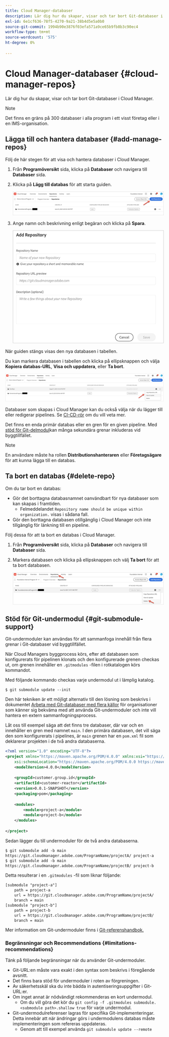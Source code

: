 ```yaml
---
title: Cloud Manager-databaser
description: Lär dig hur du skapar, visar och tar bort Git-databaser i Cloud Manager.
exl-id: 6e1cf636-78f5-4270-9a21-38b4d5e5a0b0
source-git-commit: 1994b90e3876f03efa571a9ce65b9fb8b3c90ec4
workflow-type: tm+mt
source-wordcount: '575'
ht-degree: 0%

---
```



# Cloud Manager-databaser {#cloud-manager-repos}

Lär dig hur du skapar, visar och tar bort Git-databaser i Cloud Manager.

>[!NOTE]
>
>Det finns en gräns på 300 databaser i alla program i ett visst företag eller i en IMS-organisation.

## Lägga till och hantera databaser {#add-manage-repos}

Följ de här stegen för att visa och hantera databaser i Cloud Manager.

1. Från **Programöversikt** sida, klicka på **Databaser** och navigera till **Databaser** sida.

1. Klicka på **Lägg till databas** för att starta guiden.

   ![Knappen Lägg till databas](/help/implementing/cloud-manager/assets/repos/create-repo2.png)

1. Ange namn och beskrivning enligt begäran och klicka på **Spara**.

   ![Dialogrutan Lägg till databas](/help/implementing/cloud-manager/assets/repos/repo-1.png)

När guiden stängs visas den nya databasen i tabellen.

Du kan markera databasen i tabellen och klicka på ellipsknappen och välja **Kopiera databas-URL**, **Visa och uppdatera**, eller **Ta bort**.

![Databasalternativ](/help/implementing/cloud-manager/assets/repos/create-repo3.png)

Databaser som skapas i Cloud Manager kan du också välja när du lägger till eller redigerar pipelines. Se [CI-CD-rör](/help/implementing/cloud-manager/configuring-pipelines/introduction-ci-cd-pipelines.md) om du vill veta mer.

Det finns en enda primär databas eller en gren för en given pipeline. Med [stöd för Git-delmodul](#git-submodule-support)kan många sekundära grenar inkluderas vid byggtillfället.

>[!NOTE]
>
>En användare måste ha rollen **Distributionshanteraren** eller **Företagsägare** för att kunna lägga till en databas.

## Ta bort en databas {#delete-repo}

Om du tar bort en databas:

* Gör det borttagna databasnamnet oanvändbart för nya databaser som kan skapas i framtiden.
   * Felmeddelandet `Repository name should be unique within organization.` visas i sådana fall.
* Gör den borttagna databasen otillgänglig i Cloud Manager och inte tillgänglig för länkning till en pipeline.

Följ dessa för att ta bort en databas i Cloud Manager.

1. Från **Programöversikt** sida, klicka på **Databaser** och navigera till **Databaser** sida.

1. Markera databasen och klicka på ellipsknappen och välj **Ta bort** för att ta bort databasen.

   ![Ta bort databas](/help/implementing/cloud-manager/assets/repos/delete-repo.png)

## Stöd för Git-undermodul {#git-submodule-support}

Git-undermoduler kan användas för att sammanfoga innehåll från flera grenar i Git-databaser vid byggtillfället.

När Cloud Managers byggprocess körs, efter att databasen som konfigurerats för pipelinen klonats och den konfigurerade grenen checkas ut, om grenen innehåller en `.gitmodules` -filen i rotkatalogen körs kommandot.

Med följande kommando checkas varje undermodul ut i lämplig katalog.

```
$ git submodule update --init
```

Den här tekniken är ett möjligt alternativ till den lösning som beskrivs i dokumentet [Arbeta med Git-databaser med flera källor](/help/implementing/cloud-manager/managing-code/working-with-multiple-source-git-repositories.md) för organisationer som känner sig bekväma med att använda Git-undermoduler och inte vill hantera en extern sammanfogningsprocess.

Låt oss till exempel säga att det finns tre databaser, där var och en innehåller en gren med namnet `main`. I den primära databasen, det vill säga den som konfigurerats i pipelines, är `main` grenen har en `pom.xml` fil som deklarerar projekten i de två andra databaserna.

```xml
<?xml version="1.0" encoding="UTF-8"?>
<project xmlns="https://maven.apache.org/POM/4.0.0" xmlns:xsi="https://www.w3.org/2001/XMLSchema-instance"
    xsi:schemaLocation="https://maven.apache.org/POM/4.0.0 https://maven.apache.org/maven-v4_0_0.xsd">
    <modelVersion>4.0.0</modelVersion>
   
    <groupId>customer.group.id</groupId>
    <artifactId>customer-reactor</artifactId>
    <version>0.0.1-SNAPSHOT</version>
    <packaging>pom</packaging>
   
    <modules>
        <module>project-a</module>
        <module>project-b</module>
    </modules>
   
</project>
```

Sedan lägger du till undermoduler för de två andra databaserna.

```shell
$ git submodule add -b main https://git.cloudmanager.adobe.com/ProgramName/projectA/ project-a
$ git submodule add -b main https://git.cloudmanager.adobe.com/ProgramName/projectB/ project-b
```

Detta resulterar i en `.gitmodules` -fil som liknar följande:

```text
[submodule "project-a"]
    path = project-a
    url = https://git.cloudmanager.adobe.com/ProgramName/projectA/
    branch = main
[submodule "project-b"]
    path = project-b
    url = https://git.cloudmanager.adobe.com/ProgramName/projectB/
    branch = main
```

Mer information om Git-undermoduler finns i [Git-referenshandbok.](https://git-scm.com/book/en/v2/Git-Tools-Submodules)

### Begränsningar och Recommendations {#limitations-recommendations}

Tänk på följande begränsningar när du använder Git-undermoduler.

* Git-URL:en måste vara exakt i den syntax som beskrivs i föregående avsnitt.
* Det finns bara stöd för undermoduler i roten av förgreningen.
* Av säkerhetsskäl ska du inte bädda in autentiseringsuppgifter i Git-URL:er.
* Om inget annat är nödvändigt rekommenderas en kort undermodul.
   * Om du vill göra det kör du `git config -f .gitmodules submodule.<submodule path>.shallow true` för varje undermodul.
* Git-undermodulreferenser lagras för specifika Git-implementeringar. Detta innebär att när ändringar görs i undermodulens databas måste implementeringen som refereras uppdateras.
   * Genom att till exempel använda `git submodule update --remote`
